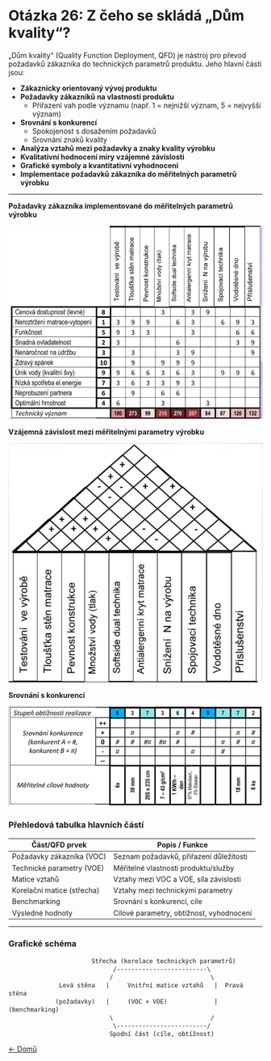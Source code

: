 # Otázka 26: Z čeho se skládá „Dům kvality“?

„Dům kvality“ (Quality Function Deployment, QFD) je nástroj pro převod požadavků zákazníka do technických parametrů produktu. Jeho hlavní části jsou:

- **Zákaznicky orientovaný vývoj produktu**
- **Požadavky zákazníků na vlastnosti produktu**  
    - Přiřazení vah podle významu (např. 1 = nejnižší význam, 5 = nejvyšší význam)
- **Srovnání s konkurencí**
    - Spokojenost s dosažením požadavků
    - Srovnání znaků kvality
- **Analýza vztahů mezi požadavky a znaky kvality výrobku**
- **Kvalitativní hodnocení míry vzájemné závislosti**
- **Grafické symboly a kvantitativní vyhodnocení**
- **Implementace požadavků zákazníka do měřitelných parametrů výrobku**

---
**Požadavky zákazníka implementované do měřitelných parametrů výrobku**

![](../../obr\pozadavky_zakaznika.png)

**Vzájemná závislost mezi měřitelnými parametry výrobku**

![](../../obr\zavislost.png)

**Srovnání s konkurencí**

![](../../obr\srovnani.png)

### Přehledová tabulka hlavních částí

| Část/QFD prvek                  | Popis / Funkce                                      |
|----------------------------------|-----------------------------------------------------|
| Požadavky zákazníka (VOC)        | Seznam požadavků, přiřazení důležitosti             |
| Technické parametry (VOE)        | Měřitelné vlastnosti produktu/služby                |
| Matice vztahů                    | Vztahy mezi VOC a VOE, síla závislosti              |
| Korelační matice (střecha)       | Vztahy mezi technickými parametry                   |
| Benchmarking                     | Srovnání s konkurencí, cíle                         |
| Výsledné hodnoty                 | Cílové parametry, obtížnost, vyhodnocení            |

---

### Grafické schéma

```
                       Střecha (korelace technických parametrů)
                             /-------------------------\
                            /                           \
              Levá stěna   |     Vnitřní matice vztahů   |  Pravá stěna
             (požadavky)   |     (VOC × VOE)             |  (benchmarking)
                            \                           /
                             \-------------------------/
                            Spodní část (cíle, obtížnost)
```

[<- Domů](../../README.md)
